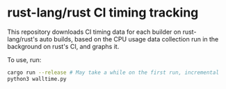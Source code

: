 # rust-lang/rust CI timing tracking

This repository downloads CI timing data for each builder on rust-lang/rust's
auto builds, based on the CPU usage data collection run in the background on
rust's CI, and graphs it.

To use, run:

```bash
cargo run --release # May take a while on the first run, incremental
python3 walltime.py
```
